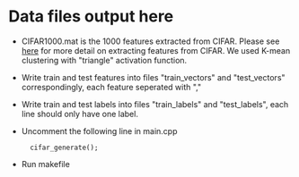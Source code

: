 # Data files output here
* CIFAR1000.mat is the 1000 features extracted from CIFAR. Please see [here](http://ai.stanford.edu/~ang/papers/nipsdlufl10-AnalysisSingleLayerUnsupervisedFeatureLearning.pdf) for more detail on extracting features from CIFAR. We used K-mean clustering with "triangle" activation function.

* Write train and test features into files "train_vectors" and "test_vectors" correspondingly, each feature seperated with ","

* Write train and test labels into files "train_labels" and "test_labels", each line should only have one label.

* Uncomment the following line in main.cpp

		cifar_generate();

* Run makefile